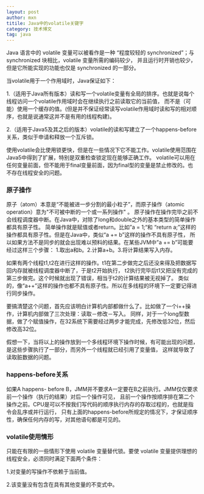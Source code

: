 ```yaml
---
layout: post
author: mxn
titile: Java中的volatile关键字
category: 技术博文
tag: java
---
```


Java 语言中的 volatile 变量可以被看作是一种 “程度较轻的 synchronized”；与 synchronized 块相比，volatile 变量所需的编码较少，
并且运行时开销也较少，但是它所能实现的功能也仅是 synchronized 的一部分。

当volatile用于一个作用域时，Java保证如下：

1.（适用于Java所有版本）读和写一个volatile变量有全局的排序。也就是说每个线程访问一个volatile作用域时会在继续执行之前读取它的当前值，
而不是（可能）使用一个缓存的值。(但是并不保证经常读写volatile作用域时读和写的相对顺序，也就是说通常这并不是有用的线程构建)。

2.（适用于Java5及其之后的版本）volatile的读和写建立了一个happens-before关系，类似于申请和释放一个互斥锁。

使用volatile会比使用锁更快，但是在一些情况下它不能工作。volatile使用范围在Java5中得到了扩展，特别是双重检查锁定现在能够正确工作。
volatile可以用在任何变量前面，但不能用于final变量前面，因为final型的变量是禁止修改的。也不存在线程安全的问题。

### 原子操作

原子（atom）本意是“不能被进一步分割的最小粒子”，而原子操作（atomic operation）意为"不可被中断的一个或一系列操作" 。
原子操作在操作完毕之前不会线程调度器中断。在Java中，对除了long和double之外的基本类型的简单操作都具有原子性。
简单操作就是赋值或者return。比如”a = 1;“和 “return a;”这样的操作都具有原子性。但是在Java中，类似“a += b”这样的操作不具有原子性，
所以如果方法不是同步的就会出现难以预料的结果。在某些JVM中”a += b”可能要经过这样三个步骤：
1.取出a和b。2.计算a+b。3.将计算结果写入内存。

如果有两个线程t1,t2在进行这样的操作。t1在第二步做完之后还没来得及把数据写回内存就被线程调度器中断了，于是t2开始执行，
t2执行完毕后t1又把没有完成的第三步做完。这个时候就出现了错误，相当于t2的计算结果被无视掉了。
类似的，像“a++”这样的操作也都不具有原子性。所以在多线程的环境下一定要记得进行同步操作。

要搞清楚这个问题，首先应该明白计算机内部都做什么了。比如做了一个i++操作，计算机内部做了三次处理：读取－修改－写入。
同样，对于一个long型数据，做了个赋值操作，在32系统下需要经过两步才能完成，先修改低32位，然后修改高32位。
 
假想一下，当将以上的操作放到一个多线程环境下操作时候，有可能出现的问题，是这些步骤执行了一部分，而另外一个线程就已经引用了变量值，
这样就导致了读取脏数据的问题。


### happens-before关系

如果A happens- before B，JMM并不要求A一定要在B之前执行。JMM仅仅要求前一个操作（执行的结果）对后一个操作可见，
且前一个操作按顺序排在第二个操作之前。CPU是可以不按我们写代码的顺序执行内存的存取过程的，也就是指令会乱序或并行运行，
只有上面的happens-before所规定的情况下，才保证顺序性，确保任何内存的写，对其他语句都是可见的。

### volatile使用情形

只能在有限的一些情形下使用 volatile 变量替代锁。要使 volatile 变量提供理想的线程安全，必须同时满足下面两个条件：

1.对变量的写操作不依赖于当前值。

2.该变量没有包含在具有其他变量的不变式中。





